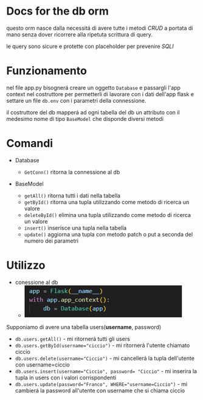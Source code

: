 # Docs for the db orm

questo orm nasce dalla necessitá di avere tutte i metodi *CRUD* a portata di mano senza dover ricorrere alla ripetuta scrittura di query.

le query sono sicure e protette con placeholder per prevenire *SQLI*
## 

# Funzionamento

nel file app.py bisognerá creare un oggetto `Database` e passargli l'app context nel costruttore per permetterli di lavorare con i dati dell'app flask e settare un file `db.env` con i parametri della connessione.

il costruttore del db mapperá ad ogni tabella del db un attributo con il medesimo nome di tipo `BaseModel` che disponde diversi metodi

##
# Comandi

- Database
    - `GetConn()` ritorna la connessione al db

- BaseModel
    - `getAll()` ritorna tutti i dati nella tabella
    - `getById()` ritorna una tupla utilizzando come metodo di ricerca un valore
    - `deleteById()` elimina una tupla utilizzando come metodo di ricerca un valore
    - `insert()` inserisce una tupla nella tabella
    - `update()` aggiorna una tupla con metodo patch o put a seconda del numero dei parametri


##
# Utilizzo

- conessione al db
   -  ![alt text](image.png)


Supponiamo di avere una tabella users(**username**, password)

- `db.users.getAll()` - mi ritornerá tutti gli users
- `db.users.getById(username="ciccio")` - mi ritornerá l'utente  chiamato ciccio
- `db.users.delete(username="Ciccio")` -  mi cancellerá la tupla dell'utente con username=ciccio
- `db.users.insert(username="Ciccio", password= "Ciccio"` - mi  inserira la tupla in users con i valori corrispondenti
- `db.users.update(password="Franco", WHERE="username=Ciccio")` - mi cambierá la password all'utente con username che si chiama ciccio 